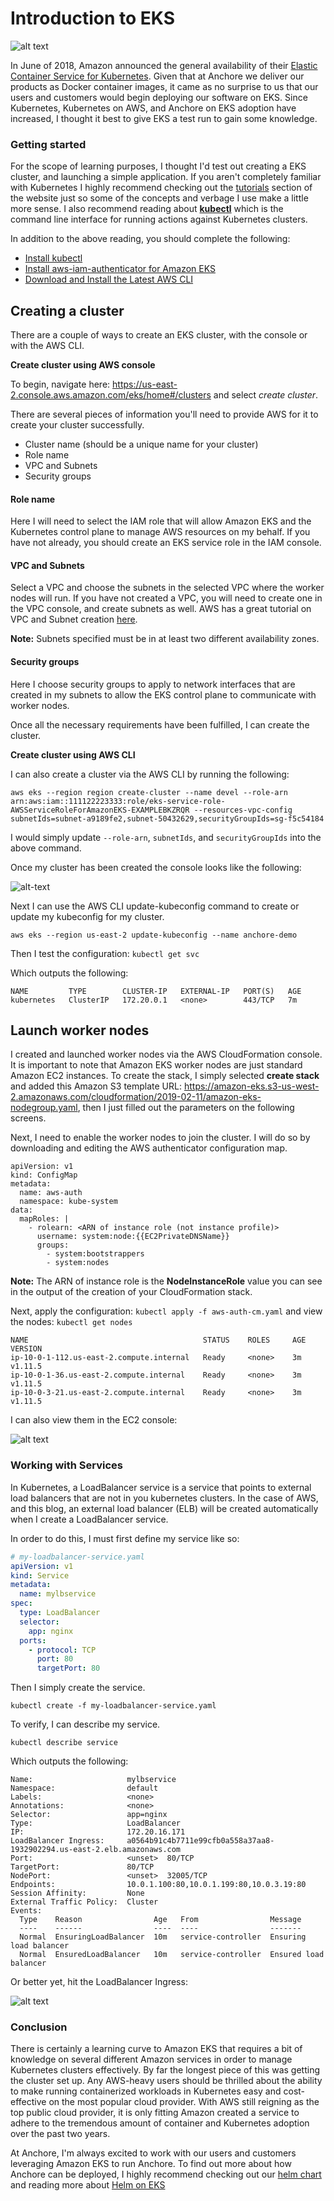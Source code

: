 # Introduction to EKS

![alt text](images/aws-eks.jpeg)

In June of 2018, Amazon announced the general availability of their [Elastic Container Service for Kubernetes](https://aws.amazon.com/blogs/aws/amazon-eks-now-generally-available/). Given that at Anchore we deliver our products as Docker container images, it came as no surprise to us that our users and customers would begin deploying our software on EKS. Since Kubernetes, Kubernetes on AWS, and Anchore on EKS adoption have increased, I thought it best to give EKS a test run to gain some knowledge. 

### Getting started

For the scope of learning purposes, I thought I'd test out creating a EKS cluster, and launching a simple application. If you aren't completely familiar with Kubernetes I highly recommend checking out the [tutorials](https://kubernetes.io/docs/tutorials/kubernetes-basics/) section of the website just so some of the concepts and verbage I use make a little more sense. I also recommend reading about [**kubectl**](https://kubernetes.io/docs/reference/kubectl/overview/) which is the command line interface for running actions against Kubernetes clusters. 

In addition to the above reading, you should complete the following:

- [Install kubectl](https://docs.aws.amazon.com/eks/latest/userguide/getting-started.html)
- [Install aws-iam-authenticator for Amazon EKS](https://docs.aws.amazon.com/eks/latest/userguide/install-aws-iam-authenticator.html)
- [Download and Install the Latest AWS CLI](https://docs.aws.amazon.com/cli/latest/userguide/cli-chap-install.html)

## Creating a cluster

There are a couple of ways to create an EKS cluster, with the console or with the AWS CLI.

**Create cluster using AWS console**

To begin, navigate here: https://us-east-2.console.aws.amazon.com/eks/home#/clusters and select *create cluster*.

There are several pieces of information you'll need to provide AWS for it to create your cluster successfully. 

- Cluster name (should be a unique name for your cluster)
- Role name
- VPC and Subnets
- Security groups

#### Role name

Here I will need to select the IAM role that will allow Amazon EKS and the Kubernetes control plane to manage AWS resources on my behalf. If you have not already, you should create an EKS service role in the IAM console. 

#### VPC and Subnets

Select a VPC and choose the subnets in the selected VPC where the worker nodes will run. If you have not created a VPC, you will need to create one in the VPC console, and create subnets as well. AWS has a great tutorial on VPC and Subnet creation [here](https://docs.aws.amazon.com/eks/latest/userguide/create-public-private-vpc.html).

**Note:** Subnets specified must be in at least two different availability zones. 

#### Security groups

Here I choose security groups to apply to network interfaces that are created in my subnets to allow the EKS control plane to communicate with worker nodes.

Once all the necessary requirements have been fulfilled, I can create the cluster. 

**Create cluster using AWS CLI**

I can also create a cluster via the AWS CLI by running the following:

`aws eks --region region create-cluster --name devel --role-arn arn:aws:iam::111122223333:role/eks-service-role-AWSServiceRoleForAmazonEKS-EXAMPLEBKZRQR --resources-vpc-config subnetIds=subnet-a9189fe2,subnet-50432629,securityGroupIds=sg-f5c54184`

I would simply update `--role-arn`, `subnetIds`, and `securityGroupIds` into the above command.

Once my cluster has been created the console looks like the following:

![alt-text](images/eks-active-cluster.png)

Next I can use the AWS CLI update-kubeconfig command to create or update my kubeconfig for my cluster.

`aws eks --region us-east-2 update-kubeconfig --name anchore-demo`

Then I test the configuration: `kubectl get svc`

Which outputs the following: 

```
NAME         TYPE        CLUSTER-IP   EXTERNAL-IP   PORT(S)   AGE
kubernetes   ClusterIP   172.20.0.1   <none>        443/TCP   7m
```

## Launch worker nodes

I created and launched worker nodes via the AWS CloudFormation console. It is important to note that Amazon EKS worker nodes are just standard Amazon EC2 instances. To create the stack, I simply selected **create stack** and added this Amazon S3 template URL: https://amazon-eks.s3-us-west-2.amazonaws.com/cloudformation/2019-02-11/amazon-eks-nodegroup.yaml, then I just filled out the parameters on the following screens. 

Next, I need to enable the worker nodes to join the cluster. I will do so by downloading and editing the AWS authenticator configuration map.

```
apiVersion: v1
kind: ConfigMap
metadata:
  name: aws-auth
  namespace: kube-system
data:
  mapRoles: |
    - rolearn: <ARN of instance role (not instance profile)>
      username: system:node:{{EC2PrivateDNSName}}
      groups:
        - system:bootstrappers
        - system:nodes
```

**Note:** The ARN of instance role is the **NodeInstanceRole** value you can see in the output of the creation of your CloudFormation stack.

Next, apply the configuration: `kubectl apply -f aws-auth-cm.yaml` and view the nodes: `kubectl get nodes`

```
NAME                                       STATUS    ROLES     AGE       VERSION
ip-10-0-1-112.us-east-2.compute.internal   Ready     <none>    3m        v1.11.5
ip-10-0-1-36.us-east-2.compute.internal    Ready     <none>    3m        v1.11.5
ip-10-0-3-21.us-east-2.compute.internal    Ready     <none>    3m        v1.11.5
```

I can also view them in the EC2 console:

![alt text](images/worker-nodes.png)

### Working with Services

In Kubernetes, a LoadBalancer service is a service that points to external load balancers that are not in you kubernetes clusters. In the case of AWS, and this blog, an external load balancer (ELB) will be created automatically when I create a LoadBalancer service.

In order to do this, I must first define my service like so:

```YAML
# my-loadbalancer-service.yaml
apiVersion: v1
kind: Service
metadata:
  name: mylbservice
spec:
  type: LoadBalancer
  selector:
    app: nginx
  ports:
    - protocol: TCP
      port: 80
      targetPort: 80
```

Then I simply create the service.

`kubectl create -f my-loadbalancer-service.yaml`

To verify, I can describe my service.

`kubectl describe service`

Which outputs the following:

```
Name:                     mylbservice
Namespace:                default
Labels:                   <none>
Annotations:              <none>
Selector:                 app=nginx
Type:                     LoadBalancer
IP:                       172.20.16.171
LoadBalancer Ingress:     a0564b91c4b7711e99cfb0a558a37aa8-1932902294.us-east-2.elb.amazonaws.com
Port:                     <unset>  80/TCP
TargetPort:               80/TCP
NodePort:                 <unset>  32005/TCP
Endpoints:                10.0.1.100:80,10.0.1.199:80,10.0.3.19:80
Session Affinity:         None
External Traffic Policy:  Cluster
Events:
  Type    Reason                Age   From                Message
  ----    ------                ----  ----                -------
  Normal  EnsuringLoadBalancer  10m   service-controller  Ensuring load balancer
  Normal  EnsuredLoadBalancer   10m   service-controller  Ensured load balancer
```

Or better yet, hit the LoadBalancer Ingress: 

![alt text](images/nginx.png)

### Conclusion

There is certainly a learning curve to Amazon EKS that requires a bit of knowledge on several different Amazon services in order to manage Kubernetes clusters effectively. By far the longest piece of this was getting the cluster set up. Any AWS-heavy users should be thrilled about the ability to make running containerized workloads in Kubernetes easy and cost-effective on the most popular cloud provider. With AWS still reigning as the top public cloud provider, it is only fitting Amazon created a service to adhere to the tremendous amount of container and Kubernetes adoption over the past two years. 

At Anchore, I'm always excited to work with our users and customers leveraging Amazon EKS to run Anchore. To find out more about how Anchore can be deployed, I highly recommend checking out our [helm chart](https://github.com/helm/charts/tree/master/stable/anchore-engine) and reading more about [Helm on EKS](https://medium.com/devopslinks/using-helm-to-install-application-onto-aws-eks-36840ff84555)

